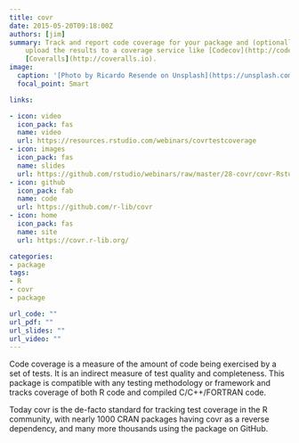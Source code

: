 ```yaml
---
title: covr
date: 2015-05-20T09:18:00Z
authors: [jim]
summary: Track and report code coverage for your package and (optionally)
    upload the results to a coverage service like [Codecov](http://codecov.io) or
    [Coveralls](http://coveralls.io).
image:
  caption: '[Photo by Ricardo Resende on Unsplash](https://unsplash.com/photos/PqqJ340jrow)'
  focal_point: Smart

links:

- icon: video
  icon_pack: fas
  name: video
  url: https://resources.rstudio.com/webinars/covrtestcoverage
- icon: images
  icon_pack: fas
  name: slides
  url: https://github.com/rstudio/webinars/raw/master/28-covr/covr-Rstudio_webinar.pdf
- icon: github
  icon_pack: fab
  name: code
  url: https://github.com/r-lib/covr
- icon: home
  icon_pack: fas
  name: site
  url: https://covr.r-lib.org/

categories:
- package
tags:
- R
- covr
- package

url_code: ""
url_pdf: ""
url_slides: ""
url_video: ""
---
```


Code coverage is a measure of the amount of
code being exercised by a set of tests. It is an indirect measure of test
quality and completeness. This package is compatible with any testing
methodology or framework and tracks coverage of both R code and compiled
C/C++/FORTRAN code.

Today covr is the de-facto standard for tracking test coverage in the R
community, with nearly 1000 CRAN packages having covr as a reverse dependency,
and many more thousands using the package on GitHub.

<script src="//fast.wistia.com/embed/medias/wrqnm9w9uq.jsonp" async></script>
<script src="//fast.wistia.com/assets/external/E-v1.js" async></script>
<div class="wistia_responsive_padding" style="padding:56.25% 0 0 0;position:relative;">
<div class="wistia_responsive_wrapper" style="height:100%;left:0;position:absolute;top:0;width:100%;">
<div class="wistia_embed wistia_async_wrqnm9w9uq popover=true popoverAnimateThumbnail=true" style="height:100%;width:100%">&nbsp;</div></div></div>
